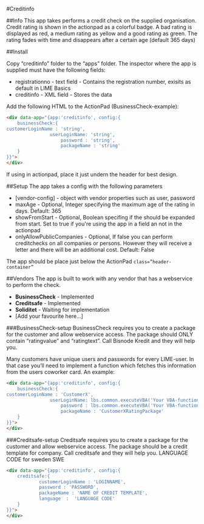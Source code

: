 #Creditinfo

##Info
This app takes performs a credit check on the supplied organisation. Credit rating is shown in the actionpad as a colorful badge. A bad rating is displayed as red, a medium rating as yellow and a good rating as green. The rating fades with time and disappears after a certain age (default 365 days)

##Install

Copy “creditinfo” folder to the “apps” folder. The inspector where the app is supplied must have the following fields:
*	registrationno - text field - Contains the registration number, exisits as default in LIME Basics
* 	creditinfo - XML field - Stores the data
 
Add the following HTML to the ActionPad (BusinessCheck-example):

```html
<div data-app="{app:'creditinfo', config:{
	businessCheck:{
customerLoginName : 'string',
		    	userLoginName: 'string',
            		password : 'string',
            		packageName : 'string'
	}
}}">
</div>
```

If using in actionpad, place it just undern the header for best design.

##Setup
The app takes a config with the following parameters
*	[vendor-config] - object with vendor properties such as user, password
*	maxAge - Optional, Integer specifying the maximum age of the rating in days. Default: 365
*	showFromStart - Optional, Boolean specifing if the should be expanded from start. Set to true if you're using the app in a field an not in the actionpad
*	onlyAllowPublicCompanies - Optional, If false you can perform creditchecks on all companies or persons. However they will receive a letter and there will be an additional cost. Default: False

The app should be place just below the ActionPad `class=”header-container”` <div>

##Vendors
The app is built to work with any vendor that has a webservice to perform the check.
*	__BusinessCheck__ - Implemented
*	__Creditsafe__ - Implemented
*	__Soliditet__ -	Waiting for implementation
*	[Add your favourite here…]

###BusinessCheck-setup
BusinessCheck requires you to create a package for the customer and allow webservice access. The package should ONLY contain “ratingvalue” and “ratingtext”. Call Bisnode Kredit and they will help you. 

Many customers have unique users and passwords for every LIME-user. In that case you’ll need to implement a function which fetches this information from the users coworker card. An example:

```html
<div data-app="{app:'creditinfo', config:{
	businessCheck:{
customerLoginName : 'CustomerX',
		    	userLoginName: lbs.common.executeVBA('Your VBA-function here'),
            		password : lbs.common.executeVBA('Your VBA-function here'),
            		packageName : 'CustomerXRatingPackage'
	}
}}">
</div>
```
###Creditsafe-setup
Creditsafe requires you to create a package for the customer and allow webservice access. The package should be a credit template for company. Call creditsafe and they will help you. 
LANGUAGE CODE for sweden SWE

```html
<div data-app="{app:'creditinfo', config:{
	creditsafe:{
		    customerLoginName : 'LOGINNAME',
            password : 'PASSWORD',
            packageName : 'NAME OF CREDIT TEMPLATE',
            language  :  'LANGUAGE CODE' 
	}
}}">
</div>
```
